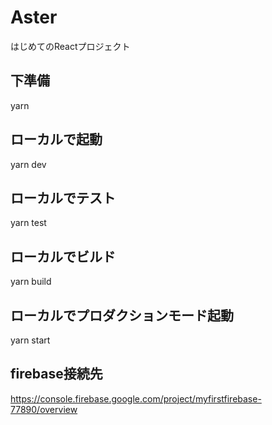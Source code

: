 # Aster
はじめてのReactプロジェクト

## 下準備
yarn

## ローカルで起動
yarn dev

## ローカルでテスト
yarn test

## ローカルでビルド
yarn build

## ローカルでプロダクションモード起動
yarn start

## firebase接続先
https://console.firebase.google.com/project/myfirstfirebase-77890/overview
